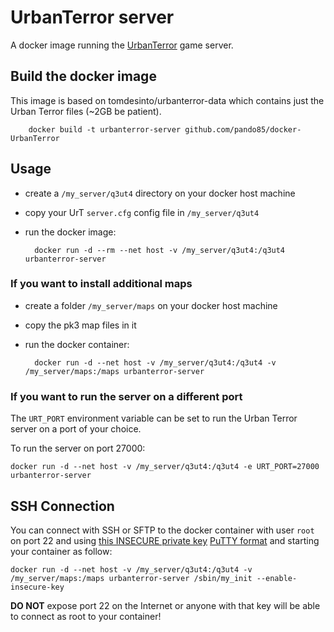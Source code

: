 UrbanTerror server
==================

A docker image running the [UrbanTerror](http://urbanterror.info) game server.

Build the docker image
----------------------

This image is based on tomdesinto/urbanterror-data which contains just the Urban Terror files (~2GB be patient).

        docker build -t urbanterror-server github.com/pando85/docker-UrbanTerror
        
Usage
-----

- create a `/my_server/q3ut4` directory on your docker host machine
- copy your UrT `server.cfg` config file in `/my_server/q3ut4`
- run the docker image:
 
        docker run -d --rm --net host -v /my_server/q3ut4:/q3ut4 urbanterror-server

### If you want to install additional maps

- create a folder `/my_server/maps` on your docker host machine
- copy the pk3 map files in it
- run the docker container:

        docker run -d --net host -v /my_server/q3ut4:/q3ut4 -v /my_server/maps:/maps urbanterror-server


### If you want to run the server on a different port

The `URT_PORT` environment variable can be set to run the Urban Terror server on a port of your choice.

To run the server on port 27000:

    docker run -d --net host -v /my_server/q3ut4:/q3ut4 -e URT_PORT=27000 urbanterror-server



SSH Connection
--------------

You can connect with SSH or SFTP to the docker container with user `root` on port 22 and using [this INSECURE private key](http://bit.ly/1hc36Ii) [PuTTY format](http://bit.ly/NfDhxG) and starting your container as follow:

    docker run -d --net host -v /my_server/q3ut4:/q3ut4 -v /my_server/maps:/maps urbanterror-server /sbin/my_init --enable-insecure-key

   
   
**DO NOT** expose port 22 on the Internet or anyone with that key will be able to connect as root to your container!                             





